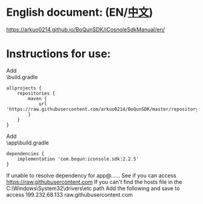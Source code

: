 [CN]:https://github.com/arkuo0214/BoQunSDK/blob/master/repository/com/boqun/iconsole.sdk/README_cn.md
# English document: (EN/[中文][CN])
https://arkuo0214.github.io/BoQunSDK/iCosnoleSdkManual/en/
<br/>
# Instructions for use:  
Add  
\build.gradle  


    allprojects {
    	repositories {
    		maven {
    			url 'https://raw.githubusercontent.com/arkuo0214/BoQunSDK/master/repository'
    		}
    	}
    }
    

Add  
\app\build.gradle  


    dependencies {
    	implementation 'com.boqun:iconsole.sdk:2.2.5'
    }
    
If unable to resolve dependency for app@...... See if you can access https://raw.githubusercontent.com If you can't find the hosts file in the C:\Windows\System32\drivers\etc path
Add the following and save to access 199.232.68.133 raw.githubusercontent.com

